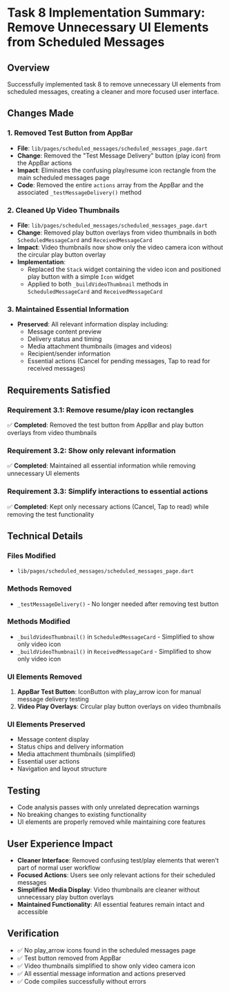 # Task 8 Implementation Summary: Remove Unnecessary UI Elements from Scheduled Messages

## Overview
Successfully implemented task 8 to remove unnecessary UI elements from scheduled messages, creating a cleaner and more focused user interface.

## Changes Made

### 1. Removed Test Button from AppBar
- **File**: `lib/pages/scheduled_messages/scheduled_messages_page.dart`
- **Change**: Removed the "Test Message Delivery" button (play icon) from the AppBar actions
- **Impact**: Eliminates the confusing play/resume icon rectangle from the main scheduled messages page
- **Code**: Removed the entire `actions` array from the AppBar and the associated `_testMessageDelivery()` method

### 2. Cleaned Up Video Thumbnails
- **File**: `lib/pages/scheduled_messages/scheduled_messages_page.dart`
- **Change**: Removed play button overlays from video thumbnails in both `ScheduledMessageCard` and `ReceivedMessageCard`
- **Impact**: Video thumbnails now show only the video camera icon without the circular play button overlay
- **Implementation**: 
  - Replaced the `Stack` widget containing the video icon and positioned play button with a simple `Icon` widget
  - Applied to both `_buildVideoThumbnail` methods in `ScheduledMessageCard` and `ReceivedMessageCard`

### 3. Maintained Essential Information
- **Preserved**: All relevant information display including:
  - Message content preview
  - Delivery status and timing
  - Media attachment thumbnails (images and videos)
  - Recipient/sender information
  - Essential actions (Cancel for pending messages, Tap to read for received messages)

## Requirements Satisfied

### Requirement 3.1: Remove resume/play icon rectangles
✅ **Completed**: Removed the test button from AppBar and play button overlays from video thumbnails

### Requirement 3.2: Show only relevant information
✅ **Completed**: Maintained all essential information while removing unnecessary UI elements

### Requirement 3.3: Simplify interactions to essential actions
✅ **Completed**: Kept only necessary actions (Cancel, Tap to read) while removing the test functionality

## Technical Details

### Files Modified
- `lib/pages/scheduled_messages/scheduled_messages_page.dart`

### Methods Removed
- `_testMessageDelivery()` - No longer needed after removing test button

### Methods Modified
- `_buildVideoThumbnail()` in `ScheduledMessageCard` - Simplified to show only video icon
- `_buildVideoThumbnail()` in `ReceivedMessageCard` - Simplified to show only video icon

### UI Elements Removed
1. **AppBar Test Button**: IconButton with play_arrow icon for manual message delivery testing
2. **Video Play Overlays**: Circular play button overlays on video thumbnails

### UI Elements Preserved
- Message content display
- Status chips and delivery information
- Media attachment thumbnails (simplified)
- Essential user actions
- Navigation and layout structure

## Testing
- Code analysis passes with only unrelated deprecation warnings
- No breaking changes to existing functionality
- UI elements are properly removed while maintaining core features

## User Experience Impact
- **Cleaner Interface**: Removed confusing test/play elements that weren't part of normal user workflow
- **Focused Actions**: Users see only relevant actions for their scheduled messages
- **Simplified Media Display**: Video thumbnails are cleaner without unnecessary play button overlays
- **Maintained Functionality**: All essential features remain intact and accessible

## Verification
- ✅ No play_arrow icons found in the scheduled messages page
- ✅ Test button removed from AppBar
- ✅ Video thumbnails simplified to show only video camera icon
- ✅ All essential message information and actions preserved
- ✅ Code compiles successfully without errors